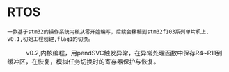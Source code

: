 # RTOS
    一款基于stm32的操作系统内核从零开始编写，后续会移植到stm32f103系列单片机上.
    v0.1,初始工程创建,flag1的切换。
            v0.2,内核编程，用pendSVC触发异常，在异常处理函数中保存R4~R11到缓冲区，在恢复，模拟任务切换时的寄存器保护与恢复。
